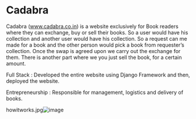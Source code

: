 # Cadabra

Cadabra (www.cadabra.co.in) is a website exclusively for Book readers where they can exchange, buy or sell their books. 
So a user would have his collection and another user would have his collection. So a request can me made for a book and the other person would pick a book from requester’s collection. 
Once the swap is agreed upon we carry out the exchange for them. There is another part where we you just sell the book, for a certain amount.

Full Stack : Developed the entire website using Django Framework and then, deployed the website.

Entrepreneurship : Responsible for management, logistics and delivery of books.


howitworks.jpg![image](https://user-images.githubusercontent.com/25560037/151745640-1a983af2-ab5d-414f-a428-ee81b3f4c24c.png)
